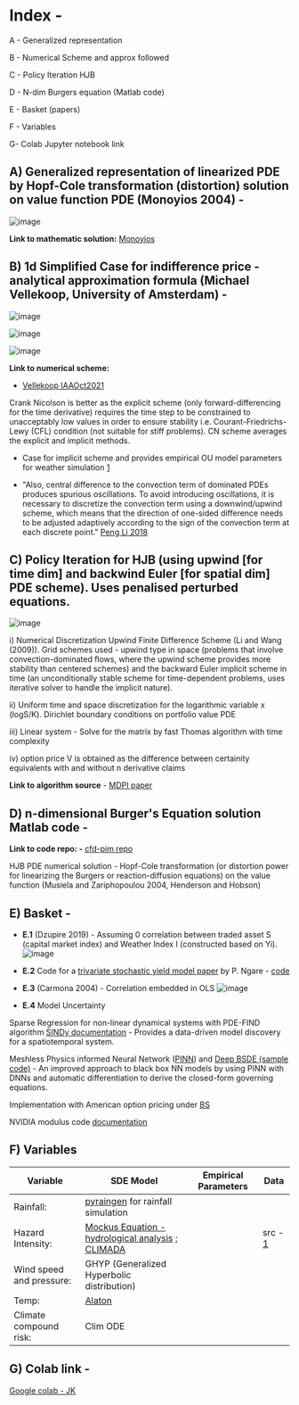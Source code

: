 
# Index - 

A - Generalized representation

B - Numerical Scheme and approx followed

C - Policy Iteration HJB

D - N-dim Burgers equation (Matlab code)

E - Basket (papers)

F - Variables

G- Colab Jupyter notebook link


## **A)** **Generalized representation** of linearized PDE by Hopf-Cole transformation (distortion) solution on value function PDE (Monoyios 2004) -

![image](https://github.com/user-attachments/assets/d4a31ae9-e788-4734-9276-f4f6a24ce391)

**Link to mathematic solution:** [Monoyios](https://people.maths.ox.ac.uk/monoyios/docs/mm_chapter.pdf)





## **B)** 1d Simplified Case for indifference price - **analytical approximation** formula (Michael Vellekoop, University of Amsterdam) - 

![image](https://github.com/user-attachments/assets/47d35849-1818-4432-9301-51eca45e2a29)

![image](https://github.com/user-attachments/assets/f6e4ba40-496f-4d25-97a8-2c057ccc47ec)

![image](https://github.com/user-attachments/assets/8955fdde-982c-485f-9e64-2d7d81b79202)


**Link to numerical scheme:** 
- [Vellekoop IAAOct2021](https://actuaries.org/IAA/Documents/SECTIONS/Sections%20Colloquium%202021/PresentationVellekoopIAAOct2021.pdf)

Crank Nicolson is better as the explicit scheme (only forward-differencing for the time derivative) requires the time step to be constrained to unacceptably low values in order to ensure stability i.e. Courant-Friedrichs-Lewy (CFL) condition (not suitable for stiff problems). CN scheme averages the explicit and implicit methods.

- Case for implicit scheme and provides empirical OU model parameters for weather simulation [1](https://gohkust-my.sharepoint.com/:b:/g/personal/jkwatra_ust_hk/EUOBQ05vDnhJs6uPWxnPnU0BXZdfkj8Mnj2_F2_mtI85Pg?e=cYAW2T)

- "Also, central difference to the convection term of dominated PDEs produces spurious oscillations. To avoid introducing oscillations, it is necessary to discretize the convection term using a downwind/upwind scheme, which means that the direction of one-sided difference needs to be adjusted adaptively according to the sign of the convection term at each discrete point." [Peng Li 2018](https://www.sciencedirect.com/science/article/pii/S0898122117306880#b13)


## **C)** Policy Iteration for HJB (using upwind [for time dim] and backwind Euler [for spatial dim]  PDE scheme). Uses penalised perturbed equations.

![image](https://github.com/user-attachments/assets/efde5361-3cec-46f1-8e0e-fbe7bea6d96e)

i) Numerical Discretization Upwind Finite Difference Scheme (Li and Wang (2009)). Grid schemes used - upwind type in space (problems that involve convection-dominated flows, where the upwind scheme provides more stability than centered schemes) and the backward Euler implicit scheme in time (an unconditionally stable scheme for time-dependent problems, uses iterative solver to handle the implicit nature). 

ii) Uniform time and space discretization for the logarithmic variable x (logS/K). Dirichlet boundary conditions on portfolio value PDE

iii)  Linear system - Solve for the matrix by fast Thomas algorithm with time complexity

iv) option price V is obtained as the difference between certainity equivalents with and without n derivative claims

**Link to algorithm source** - [MDPI paper](https://www.mdpi.com/1911-8074/14/9/399)


## **D)** n-dimensional Burger's Equation solution Matlab code - 

**Link to code repo: -** [cfd-pim repo](https://github.com/LzEfreet/CFD-PIM?tab=readme-ov-file)

HJB PDE numerical solution - Hopf-Cole transformation (or distortion power for linearizing the Burgers or reaction-diffusion equations) on the value function (Musiela and Zariphopoulou 2004, Henderson and Hobson)


## **E)** Basket - 

- **E.1** (Dzupire 2019) - Assuming 0 correlation between traded asset S (capital market index) and Weather Index I (constructed based on Yi). 
![image](https://github.com/user-attachments/assets/96cbd98b-b427-49e8-8647-2f25781e8e0c)

- **E.2** Code for a [trivariate stochastic yield model paper](https://www.sciencedirect.com/science/article/pii/S2468227623002247) by P. Ngare - [code](https://ars.els-cdn.com/content/image/1-s2.0-S2468227623002247-mmc1.pdf)

- **E.3** (Carmona 2004) - Correlation embedded in OLS
![image](https://github.com/user-attachments/assets/2b5435c8-ce04-4aea-b50a-9940365493e2)

- **E.4** Model Uncertainty

Sparse Regression for non-linear dynamical systems with PDE-FIND algorithm [SINDy documentation](https://github.com/dynamicslab/pysindy) -  Provides a data-driven model discovery for a spatiotemporal system. 

Meshless Physics informed Neural Network ([PINN](https://www.nature.com/articles/s41467-021-26434-1)) and [Deep BSDE (sample code)](https://colab.research.google.com/github/janblechschmidt/PDEsByNNs/blob/main/DeepBSDE_Solver.ipynb#scrollTo=59xocsR_61C3) - An improved approach to black box NN models by using PINN with DNNs and automatic differentiation to derive the closed-form governing equations.

Implementation with American option pricing under [BS](https://paperswithcode.com/paper/physics-informed-neural-network-for-option)

NVIDIA modulus code [documentation](https://docs.nvidia.com/deeplearning/modulus/release-notes/index.html#id14)

## **F)** Variables 

|Variable |SDE Model |Empirical Parameters| Data|
|---------|---------|---------|---------|
|Rainfall:| [pyraingen](https://www.sciencedirect.com/science/article/pii/S1364815224000458#sec2) for rainfall simulation|  | |
|Hazard Intensity: | [Mockus Equation - hydrological analysis](https://doi.org/10.13031/2013.41082) ; [CLIMADA](https://github.com/CLIMADA-project/climada_python) | | src -  [1](https://global-flood-database.cloudtostreet.ai/#interactive-map)|
|Wind speed and pressure: | GHYP (Generalized Hyperbolic distribution) | | |
|Temp:| [Alaton](https://rstudio-pubs-static.s3.amazonaws.com/953546_4548bb57d50344ff984963ff47645e2e.html) | | |
|Climate compound risk: | Clim ODE | | |


## **G)** **Colab link** - 

[Google colab - JK](https://colab.research.google.com/drive/1iEsWgOOY3vK39Unbrobov5RG2dxffYNG?usp=sharing)

